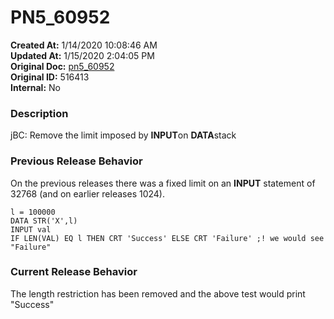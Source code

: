 # PN5_60952

**Created At:** 1/14/2020 10:08:46 AM  
**Updated At:** 1/15/2020 2:04:05 PM  
**Original Doc:** [pn5_60952](https://docs.jbase.com/88391-5-7-6-release-notes/pn5_60952)  
**Original ID:** 516413  
**Internal:** No  


### Description

jBC: Remove the limit imposed by **INPUT**on **DATA**stack



### Previous Release Behavior

On the previous releases there was a fixed limit on an **INPUT** statement of 32768 (and on earlier releases 1024).

```
l = 100000
DATA STR('X',l)
INPUT val
IF LEN(VAL) EQ l THEN CRT 'Success' ELSE CRT 'Failure' ;! we would see "Failure"
```



### Current Release Behavior

The length restriction has been removed and the above test would print "Success"
